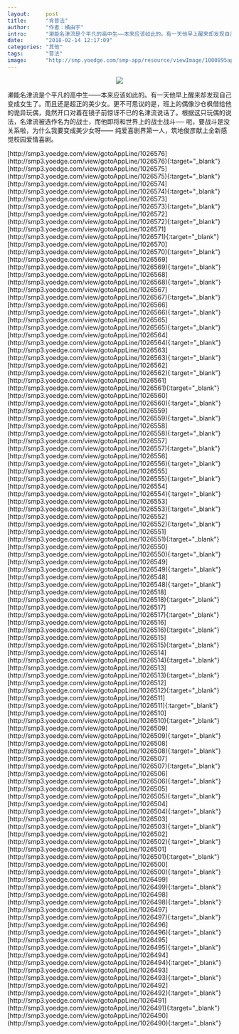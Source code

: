 ```yaml
---
layout:     post
title:      "肯普法"
author:     "作者：橘由宇"
intro:      "濑能名津流是个平凡的高中生——本来应该如此的。有一天他早上醒来却发现自己变成女生了。而且还是超正的美少女。更不可思议的是，班上的偶像沙仓枫借给他的诡异玩偶，竟然开口对着在镜子前惊讶不已的名津流说话了。根据这只玩偶的说法，名津流被选作名为的战士，而他即将和世界上的战士战斗── 呃，要战斗是没关系啦，为什么我要变成美少女呀—— 纯爱喜剧界第一人，筑地俊彦献上全新感觉校园爱情喜剧。"
date:       "2018-02-14 12:17:09"
categories: "其他"
tags:       "普法"
image:      "http://smp.yoedge.com/smp-app/resource/viewImage/1000895appline.png"
---
```

<div style="text-align: center">
<p><img src="http://smp.yoedge.com/smp-app/resource/viewImage/1000895appline.png"/></p>
</div>
<p class="post-meta">
<span>濑能名津流是个平凡的高中生——本来应该如此的。有一天他早上醒来却发现自己变成女生了。而且还是超正的美少女。更不可思议的是，班上的偶像沙仓枫借给他的诡异玩偶，竟然开口对着在镜子前惊讶不已的名津流说话了。根据这只玩偶的说法，名津流被选作名为的战士，而他即将和世界上的战士战斗── 呃，要战斗是没关系啦，为什么我要变成美少女呀—— 纯爱喜剧界第一人，筑地俊彦献上全新感觉校园爱情喜剧。</span>
</p>
[http://smp3.yoedge.com/view/gotoAppLine/1026576](http://smp3.yoedge.com/view/gotoAppLine/1026576){:target="_blank"}
[http://smp3.yoedge.com/view/gotoAppLine/1026575](http://smp3.yoedge.com/view/gotoAppLine/1026575){:target="_blank"}
[http://smp3.yoedge.com/view/gotoAppLine/1026574](http://smp3.yoedge.com/view/gotoAppLine/1026574){:target="_blank"}
[http://smp3.yoedge.com/view/gotoAppLine/1026573](http://smp3.yoedge.com/view/gotoAppLine/1026573){:target="_blank"}
[http://smp3.yoedge.com/view/gotoAppLine/1026572](http://smp3.yoedge.com/view/gotoAppLine/1026572){:target="_blank"}
[http://smp3.yoedge.com/view/gotoAppLine/1026571](http://smp3.yoedge.com/view/gotoAppLine/1026571){:target="_blank"}
[http://smp3.yoedge.com/view/gotoAppLine/1026570](http://smp3.yoedge.com/view/gotoAppLine/1026570){:target="_blank"}
[http://smp3.yoedge.com/view/gotoAppLine/1026569](http://smp3.yoedge.com/view/gotoAppLine/1026569){:target="_blank"}
[http://smp3.yoedge.com/view/gotoAppLine/1026568](http://smp3.yoedge.com/view/gotoAppLine/1026568){:target="_blank"}
[http://smp3.yoedge.com/view/gotoAppLine/1026567](http://smp3.yoedge.com/view/gotoAppLine/1026567){:target="_blank"}
[http://smp3.yoedge.com/view/gotoAppLine/1026566](http://smp3.yoedge.com/view/gotoAppLine/1026566){:target="_blank"}
[http://smp3.yoedge.com/view/gotoAppLine/1026565](http://smp3.yoedge.com/view/gotoAppLine/1026565){:target="_blank"}
[http://smp3.yoedge.com/view/gotoAppLine/1026564](http://smp3.yoedge.com/view/gotoAppLine/1026564){:target="_blank"}
[http://smp3.yoedge.com/view/gotoAppLine/1026563](http://smp3.yoedge.com/view/gotoAppLine/1026563){:target="_blank"}
[http://smp3.yoedge.com/view/gotoAppLine/1026562](http://smp3.yoedge.com/view/gotoAppLine/1026562){:target="_blank"}
[http://smp3.yoedge.com/view/gotoAppLine/1026561](http://smp3.yoedge.com/view/gotoAppLine/1026561){:target="_blank"}
[http://smp3.yoedge.com/view/gotoAppLine/1026560](http://smp3.yoedge.com/view/gotoAppLine/1026560){:target="_blank"}
[http://smp3.yoedge.com/view/gotoAppLine/1026559](http://smp3.yoedge.com/view/gotoAppLine/1026559){:target="_blank"}
[http://smp3.yoedge.com/view/gotoAppLine/1026558](http://smp3.yoedge.com/view/gotoAppLine/1026558){:target="_blank"}
[http://smp3.yoedge.com/view/gotoAppLine/1026557](http://smp3.yoedge.com/view/gotoAppLine/1026557){:target="_blank"}
[http://smp3.yoedge.com/view/gotoAppLine/1026556](http://smp3.yoedge.com/view/gotoAppLine/1026556){:target="_blank"}
[http://smp3.yoedge.com/view/gotoAppLine/1026555](http://smp3.yoedge.com/view/gotoAppLine/1026555){:target="_blank"}
[http://smp3.yoedge.com/view/gotoAppLine/1026554](http://smp3.yoedge.com/view/gotoAppLine/1026554){:target="_blank"}
[http://smp3.yoedge.com/view/gotoAppLine/1026553](http://smp3.yoedge.com/view/gotoAppLine/1026553){:target="_blank"}
[http://smp3.yoedge.com/view/gotoAppLine/1026552](http://smp3.yoedge.com/view/gotoAppLine/1026552){:target="_blank"}
[http://smp3.yoedge.com/view/gotoAppLine/1026551](http://smp3.yoedge.com/view/gotoAppLine/1026551){:target="_blank"}
[http://smp3.yoedge.com/view/gotoAppLine/1026550](http://smp3.yoedge.com/view/gotoAppLine/1026550){:target="_blank"}
[http://smp3.yoedge.com/view/gotoAppLine/1026549](http://smp3.yoedge.com/view/gotoAppLine/1026549){:target="_blank"}
[http://smp3.yoedge.com/view/gotoAppLine/1026548](http://smp3.yoedge.com/view/gotoAppLine/1026548){:target="_blank"}
[http://smp3.yoedge.com/view/gotoAppLine/1026518](http://smp3.yoedge.com/view/gotoAppLine/1026518){:target="_blank"}
[http://smp3.yoedge.com/view/gotoAppLine/1026517](http://smp3.yoedge.com/view/gotoAppLine/1026517){:target="_blank"}
[http://smp3.yoedge.com/view/gotoAppLine/1026516](http://smp3.yoedge.com/view/gotoAppLine/1026516){:target="_blank"}
[http://smp3.yoedge.com/view/gotoAppLine/1026515](http://smp3.yoedge.com/view/gotoAppLine/1026515){:target="_blank"}
[http://smp3.yoedge.com/view/gotoAppLine/1026514](http://smp3.yoedge.com/view/gotoAppLine/1026514){:target="_blank"}
[http://smp3.yoedge.com/view/gotoAppLine/1026513](http://smp3.yoedge.com/view/gotoAppLine/1026513){:target="_blank"}
[http://smp3.yoedge.com/view/gotoAppLine/1026512](http://smp3.yoedge.com/view/gotoAppLine/1026512){:target="_blank"}
[http://smp3.yoedge.com/view/gotoAppLine/1026511](http://smp3.yoedge.com/view/gotoAppLine/1026511){:target="_blank"}
[http://smp3.yoedge.com/view/gotoAppLine/1026510](http://smp3.yoedge.com/view/gotoAppLine/1026510){:target="_blank"}
[http://smp3.yoedge.com/view/gotoAppLine/1026509](http://smp3.yoedge.com/view/gotoAppLine/1026509){:target="_blank"}
[http://smp3.yoedge.com/view/gotoAppLine/1026508](http://smp3.yoedge.com/view/gotoAppLine/1026508){:target="_blank"}
[http://smp3.yoedge.com/view/gotoAppLine/1026507](http://smp3.yoedge.com/view/gotoAppLine/1026507){:target="_blank"}
[http://smp3.yoedge.com/view/gotoAppLine/1026506](http://smp3.yoedge.com/view/gotoAppLine/1026506){:target="_blank"}
[http://smp3.yoedge.com/view/gotoAppLine/1026505](http://smp3.yoedge.com/view/gotoAppLine/1026505){:target="_blank"}
[http://smp3.yoedge.com/view/gotoAppLine/1026504](http://smp3.yoedge.com/view/gotoAppLine/1026504){:target="_blank"}
[http://smp3.yoedge.com/view/gotoAppLine/1026503](http://smp3.yoedge.com/view/gotoAppLine/1026503){:target="_blank"}
[http://smp3.yoedge.com/view/gotoAppLine/1026502](http://smp3.yoedge.com/view/gotoAppLine/1026502){:target="_blank"}
[http://smp3.yoedge.com/view/gotoAppLine/1026501](http://smp3.yoedge.com/view/gotoAppLine/1026501){:target="_blank"}
[http://smp3.yoedge.com/view/gotoAppLine/1026500](http://smp3.yoedge.com/view/gotoAppLine/1026500){:target="_blank"}
[http://smp3.yoedge.com/view/gotoAppLine/1026499](http://smp3.yoedge.com/view/gotoAppLine/1026499){:target="_blank"}
[http://smp3.yoedge.com/view/gotoAppLine/1026498](http://smp3.yoedge.com/view/gotoAppLine/1026498){:target="_blank"}
[http://smp3.yoedge.com/view/gotoAppLine/1026497](http://smp3.yoedge.com/view/gotoAppLine/1026497){:target="_blank"}
[http://smp3.yoedge.com/view/gotoAppLine/1026496](http://smp3.yoedge.com/view/gotoAppLine/1026496){:target="_blank"}
[http://smp3.yoedge.com/view/gotoAppLine/1026495](http://smp3.yoedge.com/view/gotoAppLine/1026495){:target="_blank"}
[http://smp3.yoedge.com/view/gotoAppLine/1026494](http://smp3.yoedge.com/view/gotoAppLine/1026494){:target="_blank"}
[http://smp3.yoedge.com/view/gotoAppLine/1026493](http://smp3.yoedge.com/view/gotoAppLine/1026493){:target="_blank"}
[http://smp3.yoedge.com/view/gotoAppLine/1026492](http://smp3.yoedge.com/view/gotoAppLine/1026492){:target="_blank"}
[http://smp3.yoedge.com/view/gotoAppLine/1026491](http://smp3.yoedge.com/view/gotoAppLine/1026491){:target="_blank"}
[http://smp3.yoedge.com/view/gotoAppLine/1026490](http://smp3.yoedge.com/view/gotoAppLine/1026490){:target="_blank"}


